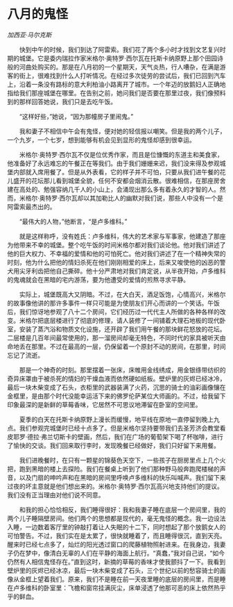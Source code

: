 # 八月的鬼怪

*加西亚·马尔克斯*

　　快到中午的时候，我们到达了阿雷索。我们花了两个多小时才找到文艺复兴时期的城堡。它是委内瑞拉作家米格尔·奥特罗·西尔瓦在托斯卡纳原野上那个田园诗般的河曲处购买的。那是在八月初的一个星期天，天气炎热，行人嘈杂，在满是游客的街上，很难找到什么人打听情况。在经过多次徒劳的尝试后，我们已回到汽车上，沿着一条没有路标的意大利柏油小路离开了城市。一个年迈的放鹅妇人正确地指给我们那座城堡在哪里。在告别之前，她问我们是否要在那里过夜，我们像预料到的那样回答她说，我们只是去吃午饭。

　　“这样好些，”她说，“因为那幢房子里闹鬼。”

　　我和妻子不相信中午会有鬼怪，便对她的轻信报以嘲笑。但是我的两个儿子，一个九岁，一个七岁，想到能够有机会见到显形的鬼怪却感到很幸运。

　　米格尔·奥特罗·西尔瓦不仅是位优秀作家，而且是位慷慨的东道主和美食家，他准备好了永远难忘的午餐正在等我们。由于我们姗姗来迟，我们没来得及参观城堡内部就入席用餐了。但是从外表看，它的样子并不可怕，只要从我们进午餐的花儿盛开的花坛那儿看到城堡全貌，任何不安都会烟消云散。很难相信，在那座房舍建在高处的、勉强容纳几千人的小山上，会涌现出那么多有着永久的才智的人。然而，米格尔·奥特罗·西尔瓦却以其加勒比人的幽默对我们说，那些人中没有一个是阿雷索最杰出的。

　　“最伟大的人物，”他断言，“是卢多维科。”

　　就是这样称呼，没有姓氏：卢多维科，伟大的艺术家与军事家，他建造了那座为他带来不幸的城堡。整个吃午饭的时间米格尔都对我们谈论他。他对我们讲述了他的巨大权力、不幸福的爱情和他的可怕死亡。他对我们讲述了在一个精神失常的时刻，他为什么把他的情妇杀死在他们刚刚相爱的床上，后来又唆使他的凶恶的警犬用尖牙利齿把他自己撕碎。他十分严肃地对我们肯定说，从半夜开始，卢多维科的鬼魂就会在黑暗的宅内游荡，要为他遭受的爱情的煎熬寻求平静。

　　实际上，城堡既高大又阴暗。不过，在大白天，酒足饭饱，心情高兴，米格尔的故事像他讲的那许多事件一样只可能是为使朋友们开心而讲的一个笑话。午饭后，我们惊讶地参观了八十二个房间，它们经历过一代代主人所做的各种各样的改变。米格尔把底层楼进行了彻底的修理，请人装修了一间铺着大理石地板的现代卧室，安装了蒸汽浴和物质文化设施，还开辟了我们用午餐的那块鲜花怒放的花坛。二层楼是几百年间最常使用的，那一溜房间却毫无特色，不同时代的家具被听天由命地丢在那里。不过在最高的一层，仍保留着一个原封不动的房间，在那里，时间忘记了流逝。

　　那是一个神奇的时刻。那里摆着一张床，床帷用金线绣成，用金银绦带纺织的奇异床罩由于被杀死的情妇的干燥血液而依然硬如纸板。壁炉里的灰烬已经冰冷，最后一块木柴变成了石头，衣柜里的武器装满了火药，沉思的骑士的油彩画像镶在金框里，是由那个时代没能幸运活下来的佛罗伦萨某位大师画的。不过，给我留下印象最深的是新鲜的草莓香味，它居然不可思议地滞留在卧室的空间里。

　　夏季的白天在托斯卡纳原野上漫长而缓慢，地平线在原地一直停留到晚上九点。我们参观完城堡时已经十点多了。但是米格尔坚持要带我们去圣芳济会教堂看皮耶罗·德拉·弗兰切斯卡的壁画，然后，我们在广场的葡萄架下喝了杯咖啡，进行了愉快的交谈。我们回来取行李时，发现晚餐已经做好，我们只好留下来用餐。

　　我们进晚餐时，在只有一颗星的锦葵色天空下，一些孩子在厨房里点上几个火把，跑到黑暗的楼上去探险。我们在餐桌上听到了他们那种野马般奔跑爬楼梯的声音，以及门扇的呻吟声和在黑暗的房间里呼唤卢多维科的快乐叫喊声。我们留下来过夜的坏主意就是他们想出来的。米格尔·奥特罗·西尔瓦高兴地支持他们的提议。我们没有正当理由对他们说不同意。

　　和我的担心恰恰相反，我们睡得很好：我和我妻子睡在底层一个房间里，我的两个儿子睡隔壁房间。他们两个的思想都是现代的，毫无鬼怪的概念。我一边设法入睡，一边数着客厅里的钟敲打着让人失眠的十二下，同时想起了那个放鹅女人的可怕警告。不过，我们实在是太累了，很快就睡着了，而且睡得很沉，直到天亮。醒来时已经七点多了，灿烂的阳光透过窗口的爬藤植物照射进来。在我身边，我妻子仍在梦中，像清白无辜的人们在平静的海面上航行。“真蠢，”我对自己说，“如今仍然有人相信鬼怪存在。”直到这时，新摘的草莓的香味才使我颤抖了一下。我看到壁炉里的灰烬已经冰凉，最后一块木柴变成了石头，三个世纪以前的愁容骑士的画像从金框上望着我们。原来，我们不是睡在前一天夜里睡的底层的房间里，而是睡在卢多维科的卧室里：飞檐和窗帘挂满灰尘，床单浸透了他那可恶的床上依然热乎乎的鲜血。